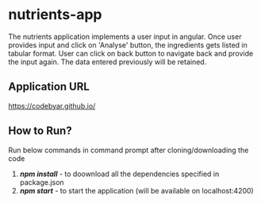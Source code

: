 # nutrients-app
The nutrients application implements a user input in angular. Once user provides input and click on 'Analyse' button, the ingredients gets listed in tabular format. User can click on back button to navigate back and provide the input again. The data entered previously will be retained.

## Application URL
https://codebyar.github.io/

## How to Run?
Run below commands in command prompt after cloning/downloading the code
1. ***npm install*** - to doownload all the dependencies specified in package.json
2. ***npm start*** - to start the application (will be available on localhost:4200)